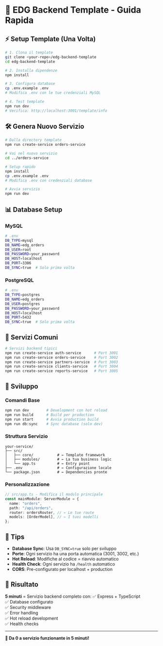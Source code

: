 # 🚀 EDG Backend Template - Guida Rapida

## ⚡ Setup Template (Una Volta)

```bash
# 1. Clona il template
git clone <your-repo>/edg-backend-template
cd edg-backend-template

# 2. Installa dipendenze
npm install

# 3. Configura database
cp .env.example .env
# Modifica .env con le tue credenziali MySQL

# 4. Test template
npm run dev
# Verifica: http://localhost:3001/template/info
```

## 🛠️ Genera Nuovo Servizio

```bash
# Dalla directory template
npm run create-service orders-service

# Vai nel nuovo servizio
cd ../orders-service

# Setup rapido
npm install
cp .env.example .env
# Modifica .env con credenziali database

# Avvia servizio
npm run dev
```

## 📊 Database Setup

### MySQL

```bash
# .env
DB_TYPE=mysql
DB_NAME=edg_orders
DB_USER=root
DB_PASSWORD=your_password
DB_HOST=localhost
DB_PORT=3306
DB_SYNC=true  # Solo prima volta
```

### PostgreSQL

```bash
# .env
DB_TYPE=postgres
DB_NAME=edg_orders
DB_USER=postgres
DB_PASSWORD=your_password
DB_HOST=localhost
DB_PORT=5432
DB_SYNC=true  # Solo prima volta
```

## 🎯 Servizi Comuni

```bash
# Servizi backend tipici
npm run create-service auth-service      # Port 3001
npm run create-service orders-service    # Port 3002
npm run create-service partners-service  # Port 3003
npm run create-service clients-service   # Port 3004
npm run create-service reports-service   # Port 3005
```

## 📝 Sviluppo

### Comandi Base

```bash
npm run dev        # Development con hot reload
npm run build      # Build per production
npm run start      # Avvia production build
npm run db:sync    # Sync database (solo dev)
```

### Struttura Servizio

```
your-service/
├── src/
│   ├── core/           # ← Template framework
│   ├── modules/        # ← La tua business logic
│   └── app.ts          # ← Entry point
├── .env                # ← Configurazione locale
└── package.json        # ← Dependencies pronte
```

### Personalizzazione

```typescript
// src/app.ts - Modifica il modulo principale
const mainModule: ServerModule = {
  name: "orders",
  path: "/api/orders",
  router: ordersRouter, // ← Le tue route
  models: [OrderModel], // ← I tuoi modelli
};
```

## 🔧 Tips

- **Database Sync**: Usa `DB_SYNC=true` solo per sviluppo
- **Porte**: Ogni servizio ha una porta automatica (3001, 3002, etc.)
- **Hot Reload**: Modifiche al codice = riavvio automatico
- **Health Check**: Ogni servizio ha `/health` automatico
- **CORS**: Pre-configurato per localhost + production

## 🎉 Risultato

**5 minuti** = Servizio backend completo con:
✅ Express + TypeScript  
✅ Database configurato  
✅ Security middleware  
✅ Error handling  
✅ Hot reload development  
✅ Health checks

---

**🚀 Da 0 a servizio funzionante in 5 minuti!**
